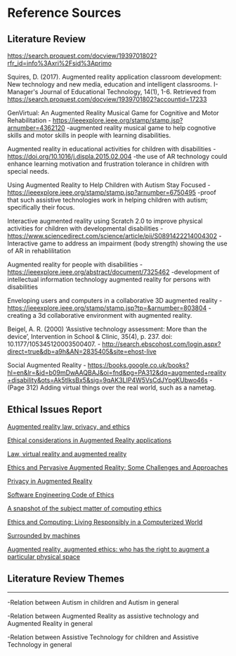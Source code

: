 # Reference Sources

## Literature Review

https://search.proquest.com/docview/1939701802?rfr_id=info%3Axri%2Fsid%3Aprimo

Squires, D. (2017). Augmented reality application classroom development: New technology and new media, education and intelligent classrooms. I-Manager's Journal of Educational Technology, 14(1), 1-6. Retrieved from https://search.proquest.com/docview/1939701802?accountid=17233

GenVirtual: An Augmented Reality Musical Game for Cognitive and Motor Rehabilitation - https://ieeexplore.ieee.org/stamp/stamp.jsp?arnumber=4362120 -augmented reality musical game to help cognotive skills and motor skills in people with learning disabilities.

Augmented reality in educational activities for children with disabilities - https://doi.org/10.1016/j.displa.2015.02.004 -the use of AR technology could enhance learning motivation and frustration tolerance in children with special needs.

Using Augmented Reality to Help Children with Autism Stay Focused - https://ieeexplore.ieee.org/stamp/stamp.jsp?arnumber=6750495 -proof that such assistive technologies work in helping children with autism; specifically their focus.

Interactive augmented reality using Scratch 2.0 to improve physical activities for children with developmental disabilities - https://www.sciencedirect.com/science/article/pii/S0891422214004302 -Interactive game to address an impairment (body strength) showing the use of AR in rehablilitation

Augmented reality for people with disabilities - https://ieeexplore.ieee.org/abstract/document/7325462 
-development of intellectual information technology augmented reality for persons with disabilities

Enveloping users and computers in a collaborative 3D augmented reality - https://ieeexplore.ieee.org/stamp/stamp.jsp?tp=&arnumber=803804 -creating a 3d collaborative environment with augmented reality.

Beigel, A. R. (2000) ‘Assistive technology assessment: More than the device’, Intervention in School & Clinic, 35(4), p. 237. doi: 10.1177/105345120003500407. - http://search.ebscohost.com/login.aspx?direct=true&db=a9h&AN=2835405&site=ehost-live

Social Augmented Reality - https://books.google.co.uk/books?hl=en&lr=&id=b09mDwAAQBAJ&oi=fnd&pg=PA312&dq=augmented+reality+disability&ots=Ak5tIksBx5&sig=9qAK3LIP4W5VsCdJYpgKUbwo46s - (Page 312) Adding virtual things over the real world, such as a nametag.


## Ethical Issues Report

[Augmented reality law, privacy, and ethics](https://b-ok.cc/book/2569265/8578be)

[Ethical considerations in Augmented Reality applications](https://pdfs.semanticscholar.org/ce7a/3f370e5dcf06a05d2b55f2abb1a0cb5e3cca.pdf)

[Law, virtual reality and augmented reality](https://heinonline.org/HOL/Page?handle=hein.journals/pnlr166&div=32&g_sent=1&casa_token=&collection=journals)

[Ethics and Pervasive Augmented Reality: Some Challenges and Approaches](https://link.springer.com/chapter/10.1007/978-94-007-6833-8_8)

[Privacy in Augmented Reality](https://academic.oup.com/ijlit/article/23/2/157/699869)

[Software Engineering Code of Ethics](https://www.computer.org/web/education/code-of-ethics)

[A snapshot of the subject matter of computing ethics](https://ieeexplore.ieee.org/document/7439396)

[Ethics and Computing: Living Responsibly in a Computerized World](https://ieeexplore.ieee.org/book/5264741)

[Surrounded by machines](https://dl.acm.org/citation.cfm?doid=1897852.1897864)

[Augmented reality, augmented ethics: who has the right to augment a particular physical space](https://link.springer.com/article/10.1007/s10676-018-9484-2)

## Literature Review Themes
----------

-Relation between Autism in children and Autism in general  

-Relation between Augmented Reality as assistive technology and Augmented Reality in general

-Relation between Assistive Technology for children and Assistive Technology in general
